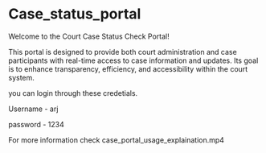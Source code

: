 # Case_status_portal
Welcome to the Court Case Status Check Portal!  

This portal is designed to provide both court administration and case participants with real-time access to case information and updates. Its goal is to enhance transparency, efficiency, and accessibility within the court system.

you can login through these credetials.

Username - arj 

password - 1234

For more information check case_portal_usage_explaination.mp4
